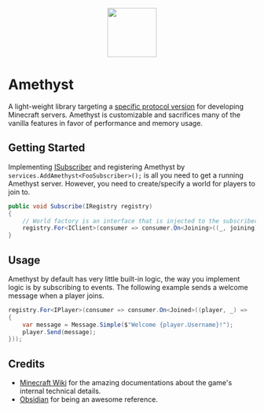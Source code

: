 <p align="center">
  <img width="100" height="100" align="center" src="https://i.imgur.com/BkTfea4.png">
</p>

# Amethyst

A light-weight library targeting a [specific protocol version](https://minecraft.wiki/w/Java_Edition_1.8.9) for developing Minecraft servers.
Amethyst is customizable and sacrifices many of the vanilla features in favor of performance and memory usage.

## Getting Started

Implementing [ISubscriber](https://github.com/TheVeryStarlk/Amethyst/blob/rewrite/Amethyst/Eventing/ISubscriber.cs) and registering Amethyst by `services.AddAmethyst<FooSubscriber>();` is all you need to get a running Amethyst server.
However, you need to create/specify a world for players to join to.

```cs
public void Subscribe(IRegistry registry)
{
    // World factory is an interface that is injected to the subscriber.
    registry.For<IClient>(consumer => consumer.On<Joining>((_, joining) => joining.World = worldFactory.Create("Empty", EmptyGenerator.Instance)));
}
```

## Usage

Amethyst by default has very little built-in logic, the way you implement logic is by subscribing to events.
The following example sends a welcome message when a player joins.

```csharp
registry.For<IPlayer>(consumer => consumer.On<Joined>((player, _) =>
{
    var message = Message.Simple($"Welcome {player.Username}!");
    player.Send(message);
}));
```

## Credits

* [Minecraft Wiki](https://minecraft.wiki/w/Protocol?oldid=2772100) for the amazing documentations about the game's internal technical details.
* [Obsidian](https://github.com/ObsidianMC/Obsidian) for being an awesome reference.